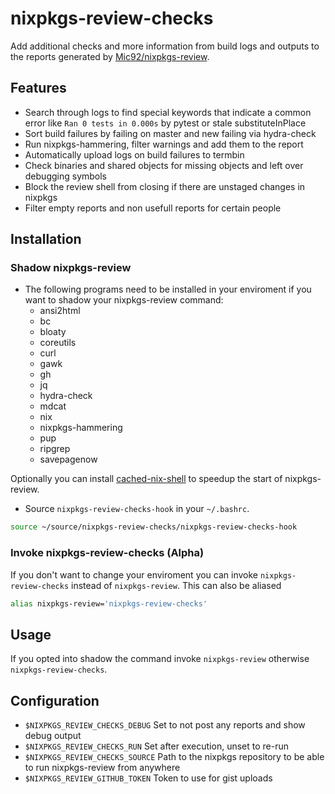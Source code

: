 # nixpkgs-review-checks

Add additional checks and more information from build logs and outputs to the reports generated by [Mic92/nixpkgs-review](https://github.com/Mic92/nixpkgs-review/).

## Features

- Search through logs to find special keywords that indicate a common error like `Ran 0 tests in 0.000s` by pytest or stale substituteInPlace
- Sort build failures by failing on master and new failing via hydra-check
- Run nixpkgs-hammering, filter warnings and add them to the report
- Automatically upload logs on build failures to termbin
- Check binaries and shared objects for missing objects and left over debugging symbols
- Block the review shell from closing if there are unstaged changes in nixpkgs
- Filter empty reports and non usefull reports for certain people

## Installation

### Shadow nixpkgs-review

- The following programs need to be installed in your enviroment if you want to shadow your nixpkgs-review command:
  - ansi2html
  - bc
  - bloaty
  - coreutils
  - curl
  - gawk
  - gh
  - jq
  - hydra-check
  - mdcat
  - nix
  - nixpkgs-hammering
  - pup
  - ripgrep
  - savepagenow

Optionally you can install [cached-nix-shell](https://github.com/xzfc/cached-nix-shell) to speedup the start of nixpkgs-review.

- Source `nixpkgs-review-checks-hook` in your `~/.bashrc`.

```bash
source ~/source/nixpkgs-review-checks/nixpkgs-review-checks-hook
```

### Invoke nixpkgs-review-checks (Alpha)

If you don't want to change your enviroment you can invoke `nixpkgs-review-checks` instead of `nixpkgs-review`.
This can also be aliased

```bash
alias nixpkgs-review='nixpkgs-review-checks'
```

## Usage

If you opted into shadow the command invoke `nixpkgs-review` otherwise `nixpkgs-review-checks`.

## Configuration

- `$NIXPKGS_REVIEW_CHECKS_DEBUG` Set to not post any reports and show debug output
- `$NIXPKGS_REVIEW_CHECKS_RUN` Set after execution, unset to re-run
- `$NIXPKGS_REVIEW_CHECKS_SOURCE` Path to the nixpkgs repository to be able to run nixpkgs-review from anywhere
- `$NIXPKGS_REVIEW_GITHUB_TOKEN` Token to use for gist uploads
